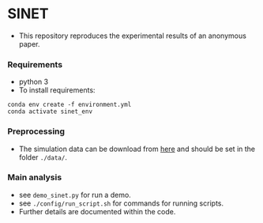 # SINET
- This repository reproduces the experimental results of an anonymous paper.

### Requirements
* python 3
* To install requirements:

```setup
conda env create -f environment.yml
conda activate sinet_env
```

### Preprocessing 
* The simulation data can be download from [here](https://www.dropbox.com/s/5xvb5f3rtv3x8v4/sample.zip?dl=0) and should be set in the folder `./data/`.

### Main analysis
* see `demo_sinet.py` for run a demo.
* see `./config/run_script.sh` for commands for running scripts.
* Further details are documented within the code.